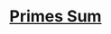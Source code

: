 # [Primes Sum](https://app.codesignal.com/arcade/python-arcade/drilling-the-lists/K5fiXbgF26gdt8uJT/)
